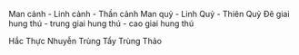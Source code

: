 Man cảnh - Linh cảnh - Thần cảnh
Man quỷ - Linh Quỷ - Thiên Quỷ 
Đê giai hung thú - trung giai hung thú - cao giai hung thú

Hắc Thực Nhuyễn Trùng
Tẩy Trùng Thảo